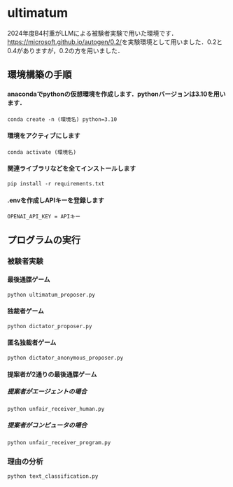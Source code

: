 # ultimatum

2024年度B4村重がLLMによる被験者実験で用いた環境です．<br>
<https://microsoft.github.io/autogen/0.2/>を実験環境として用いました．0.2と0.4がありますが，0.2の方を用いました．


## 環境構築の手順
#### anacondaでpythonの仮想環境を作成します．pythonバージョンは3.10を用います． <br>

`conda create -n (環境名) python=3.10`<br>

#### 環境をアクティブにします<br>

`conda activate (環境名)`<br>

#### 関連ライブラリなどを全てインストールします

`pip install -r requirements.txt`<br>

#### .envを作成しAPIキーを登録します

`OPENAI_API_KEY = APIキー`


## プログラムの実行
### 被験者実験
#### 最後通牒ゲーム
`python ultimatum_proposer.py`<br>

#### 独裁者ゲーム
`python dictator_proposer.py`<br>

#### 匿名独裁者ゲーム

`python dictator_anonymous_proposer.py`<br>

#### 提案者が2通りの最後通牒ゲーム
##### 提案者がエージェントの場合

`python unfair_receiver_human.py`<br>

##### 提案者がコンピュータの場合

`python unfair_receiver_program.py`<br>

### 理由の分析
`python text_classification.py`<br>